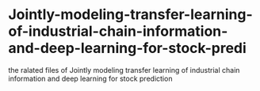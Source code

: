 # Jointly-modeling-transfer-learning-of-industrial-chain-information-and-deep-learning-for-stock-predi
the ralated files of Jointly modeling transfer learning of industrial chain information and deep learning for stock prediction
